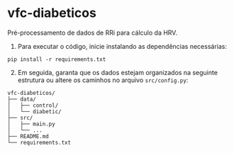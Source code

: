 # vfc-diabeticos

Pré-processamento de dados de RRi para cálculo da HRV.

1. Para executar o código, inicie instalando as dependências necessárias:

`pip install -r requirements.txt`

2. Em seguida, garanta que os dados estejam organizados na seguinte estrutura ou altere os caminhos no arquivo `src/config.py`:

```plaintext
vfc-diabeticos/
├── data/
│   ├── control/
│   └── diabetic/
├── src/
│   ├── main.py
│   └── ...
├── README.md
└── requirements.txt
